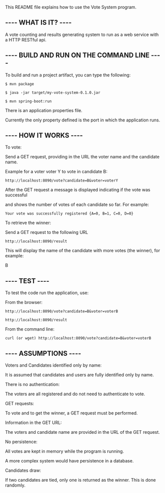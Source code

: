 This README file explains how to use the Vote System program.

## ---- WHAT IS IT? ----

A vote counting and results generating system to run as a web service with a HTTP RESTful api.



## ---- BUILD AND RUN ON THE COMMAND LINE ----

To build and run a project artifact, you can type the following:

~~~
$ mvn package

$ java -jar target/my-vote-system-0.1.0.jar

$ mvn spring-boot:run
~~~


There is an application properties file.

Currently the only property defined is the port in which the application runs.



## ---- HOW IT WORKS ----

To vote:

Send a GET request, providing in the URL the voter name and the candidate name.


Example for a voter voter Y to vote in candidate B:

~~~
http://localhost:8090/vote?candidate=B&voter=voterY
~~~


After the GET request a message is displayed indicating if the vote was successful

and shows the number of votes of each candidate so far. For example:

~~~
Your vote was successfully registered {A=0, B=1, C=0, D=0}
~~~

To retrieve the winner:

Send a GET request to the following URL

~~~
http://localhost:8090/result
~~~

This will display the name of the candidate with more votes (the winner), for example:

B



## ---- TEST ----

To test the code run the application, use:

From the browser:

~~~
http://localhost:8090/vote?candidate=B&voter=voterB

http://localhost:8090/result
~~~

From the command line:

~~~
curl (or wget) http://localhost:8090/vote?candidate=B&voter=voterB
~~~


## ---- ASSUMPTIONS ----

Voters and Candidates identified only by name:

It is assumed that candidates and users are fully identified only by name.


There is no authentication:

The voters are all registered and do not need to authenticate to vote.


GET requests:

To vote and to get the winner, a GET request must be performed.


Information in the GET URL:

The voters and candidate name are provided in the URL of the GET request.


No persistence:

All votes are kept in memory while the program is running.

A more complex system would have persistence in a database.


Candidates draw:

If two candidates are tied, only one is returned as the winner. This is done randomly.
